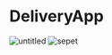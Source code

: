 # DeliveryApp
![untitled](https://user-images.githubusercontent.com/43795927/181021845-e0253f8a-7721-46ba-acae-574fcebc6e53.gif)
![sepet](https://user-images.githubusercontent.com/43795927/181021855-3549b81c-83f5-41f0-b33b-84a280bca640.gif)
